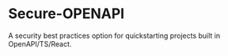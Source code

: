 # Secure-OPENAPI
 
A security best practices option for quickstarting projects built in OpenAPI/TS/React.

